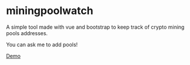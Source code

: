 # miningpoolwatch

A simple tool made with vue and bootstrap to keep track of crypto mining pools addresses.

You can ask me to add pools!

[Demo](https://quirky-mclean-5575e6.netlify.com/#/)
